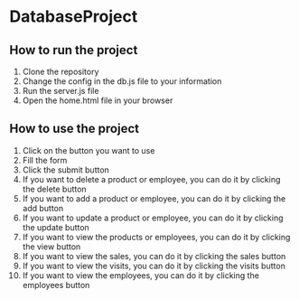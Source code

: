 # DatabaseProject

## How to run the project

1. Clone the repository
2. Change the config in the db.js file to your information
3. Run the server.js file
4. Open the home.html file in your browser

## How to use the project

1. Click on the button you want to use
2. Fill the form
3. Click the submit button
4. If you want to delete a product or employee, you can do it by clicking the delete button
5. If you want to add a product or employee, you can do it by clicking the add button
6. If you want to update a product or employee, you can do it by clicking the update button
7. If you want to view the products or employees, you can do it by clicking the view button
8. If you want to view the sales, you can do it by clicking the sales button
9. If you want to view the visits, you can do it by clicking the visits button
10. If you want to view the employees, you can do it by clicking the employees button
